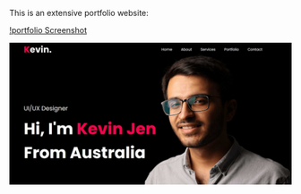 This is an extensive portfolio website:

[!portfolio Screenshot](/Extensive-Portfolio-Website.jpg)

<img src="/Extensive-Portfolio-Website.jpg" alt="portfolio">
